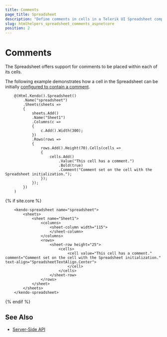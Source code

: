 ```yaml
---
title: Comments
page_title: Spreadsheet
description: "Define comments in cells in a Telerik UI Spreadsheet component for {{ site.framework }}."
slug: htmlhelpers_spreadsheet_comments_aspnetcore
position: 2
---
```


# Comments

The Spreadsheet offers support for comments to be placed within each of its cells.

The following example demonstrates how a cell in the Spreadsheet can be initially [configured to contain a comment](https://docs.telerik.com/kendo-ui/api/javascript/ui/spreadsheet/configuration/sheets.rows.cells.comment).

```HtmlHelper
    @(Html.Kendo().Spreadsheet()
        .Name("spreadsheet")
        .Sheets(sheets =>
        {
            sheets.Add()
            .Name("Sheet1")
            .Columns(c =>
            {
                c.Add().Width(300);
            })
            .Rows(rows =>
            {
                rows.Add().Height(70).Cells(cells =>
                {
                    cells.Add()
                        .Value("This cell has a comment.")
                        .Bold(true)
                        .Comment("Comment set on the cell with the Spreadsheet initialization.");
                });
            });
        })
    )
```
{% if site.core %}
```TagHelper
    <kendo-spreadsheet name="spreadsheet">
        <sheets>
            <sheet name="Sheet1">
                <columns>
                    <sheet-column width="115">
                    </sheet-column>
                </columns>
                <rows>
                    <sheet-row height="25">
                        <cells>
                            <cell value="This cell has a comment." comment="Comment set on the cell with the Spreadsheet initialization." text-align="SpreadsheetTextAlign.Center">
                            </cell>
                        </cells>
                    </sheet-row>
                </rows>
            </sheet>
        </sheets>
    </kendo-spreadsheet>
```
{% endif %}
## See Also

* [Server-Side API](/api/spreadsheet)
